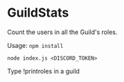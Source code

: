 # GuildStats

Count the users in all the Guild's roles.

Usage:
`npm install`

`node index.js <DISCORD_TOKEN>`

Type !printroles in a guild
